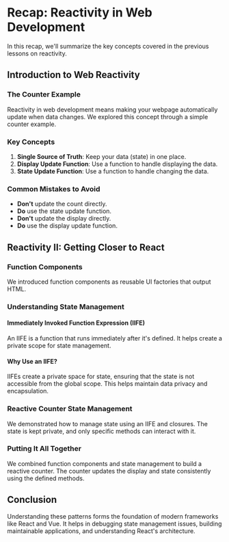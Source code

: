 # Recap: Reactivity in Web Development

In this recap, we'll summarize the key concepts covered in the previous lessons on reactivity.

## Introduction to Web Reactivity

### The Counter Example

Reactivity in web development means making your webpage automatically update when data changes. We explored this concept through a simple counter example.

### Key Concepts

1. **Single Source of Truth**: Keep your data (state) in one place.
2. **Display Update Function**: Use a function to handle displaying the data.
3. **State Update Function**: Use a function to handle changing the data.

### Common Mistakes to Avoid

- **Don't** update the count directly.
- **Do** use the state update function.
- **Don't** update the display directly.
- **Do** use the display update function.

## Reactivity II: Getting Closer to React

### Function Components

We introduced function components as reusable UI factories that output HTML.

### Understanding State Management

#### Immediately Invoked Function Expression (IIFE)

An IIFE is a function that runs immediately after it's defined. It helps create a private scope for state management.

#### Why Use an IIFE?

IIFEs create a private space for state, ensuring that the state is not accessible from the global scope. This helps maintain data privacy and encapsulation.

### Reactive Counter State Management

We demonstrated how to manage state using an IIFE and closures. The state is kept private, and only specific methods can interact with it.

### Putting It All Together

We combined function components and state management to build a reactive counter. The counter updates the display and state consistently using the defined methods.

## Conclusion

Understanding these patterns forms the foundation of modern frameworks like React and Vue. It helps in debugging state management issues, building maintainable applications, and understanding React's architecture.
